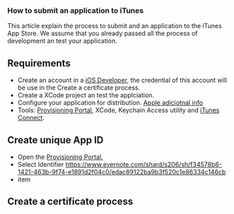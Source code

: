 ### How to submit an application to iTunes

This article explain the process to submit and an application to the iTunes App Store. We assume that you already passed all the process of development an test your application.

## Requirements

- Create an account in a [iOS Developer](http://developer.apple.com/), the credential of this account will be use in the Create a certificate process. 
- Create a XCode project an test the applciation.
- Configure your application for distribution. [Apple adiciotnal info](https://developer.apple.com/library/ios/documentation/IDEs/Conceptual/AppDistributionGuide/ConfiguringYourApp/ConfiguringYourApp.html#//apple_ref/doc/uid/TP40012582-CH28-SW1)
- Tools: [Provisioning Portal](http://developer.apple.com/ios/manage/overview/), XCode, Keychain Access utility and [iTunes Connect](http://itunesconnect.apple.com/).

## Create unique App ID

- Open the [Provisioning Portal.](http://developer.apple.com/ios/manage/overview/)
- Select Identifier
https://www.evernote.com/shard/s206/sh/f34578b6-1421-463b-9f74-e1891d2f04c0/edac89122ba9b3f520c1e86334c146cb
- item





## Create a certificate process
